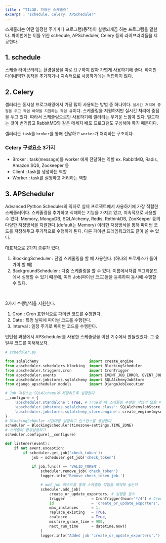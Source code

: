 ```yaml
---
title : "TIL38. 파이썬 스케줄러"
excerpt : "schedule, Celery, APScheduler"
---
```


스케줄러는 어떤 일정한 주기마다 프로그램(동작)이 실행되게끔 하는 프로그램을 말한다. 파이썬에는 이를 위한 schedule, APScheduler, Celery 등의 라이브러리들을 제공한다.

## 1. schedule
스케줄 라이브러리는 환경설정을 따로 요구하지 않아 가볍게 사용하기에 좋다. 하지만 다이내믹한 동작을 추가하거나 지속적으로 사용하기에는 적합하지 않다.

## 2. Celery
셀러리는 동시성 프로그래밍에서 가장 많이 사용되는 방법 중 하나이다. `실시간 처리에 중점을 두고 작업 예약을 지원하는 작업 큐`이다. 스케줄링을 지원하지만 실시간 처리에 중점을 두고 있다. 따라서 스케줄링으로만 사용하기에 셀러리는 무거운 느낌이 있다. 빌드하는 것이 번거롭고 RabbitMQ와 같은 메세지 배포 프로그램도 구성해야 하기 때문이다. 

셀러리는 `task`를 `broker`를 통해 전달하고 `worker`가 처리하는 구조이다.
### Celery 구성요소 3가지
- Broker : task(message)를 worker 에게 전달하는 역할 ex. RabbitMQ, Radis, Amazon SQS, Zookeeper 등
- Client : task를 생성하는 역할
- Worker : task를 실행하고 처리하는 역할

## 3. APScheduler
Advanced Python Scheduler의 약자로 실제 프로젝트에서 사용하기에 가장 적합한 스케줄러이다. 스케줄링을 추가하고 삭제하는 기능을 가지고 있고, 지속적으로 사용할 수 있다. Memory, MongoDB, SQLAlchemy, Redis, RethinkDB, ZooKeeper 등의 다양한 저장방식을 지원한다.(default는 Memory) 이러한 저장방식을 통해 파이썬 코드를 저장해두고 주기적으로 수행하게 된다. 다른 파이썬 프레임워크와도 같이 쓸 수 있다.
<br>

대표적으로 2가지 종류가 있다.
1. BlockingScheduler : 단일 스케줄링을 할 때 사용한다. (하나의 프로세스가 돌아가야 할 때)
2. BackgroundScheduler : 다중 스케줄링을 할 수 있다.
이름에서처럼 백그라운드에서 실행할 수 있기 때문에, 여러 Job(파이썬 코드)들을 등록하여 동시에 수행할 수 있다.
<br>

3가지 수행방식을 지원한다.
1. Cron : Cron 표현식으로 파이썬 코드를 수행한다.
2. Date : 특정 날짜에 파이썬 코드를 수행한다.
3. Interval : 일정 주기로 파이썬 코드를 수행한다.


인턴쉽 과정에서 APScheduler를 사용한 스케줄링을 이전 기수에서 만들었었다.
그 중 일부 코드를 이해해보자.
```python
# scheduler.py

from sqlalchemy                       import create_engine
from apscheduler.schedulers.blocking  import BlockingScheduler
from apscheduler.triggers.cron        import CronTrigger
from apscheduler.events               import EVENT_JOB_ERROR, EVENT_JOB_EXECUTED
from apscheduler.jobstores.sqlalchemy import SQLAlchemyJobStore
from django_apscheduler.models        import DjangoJobExecution

# Job 저장소는 SQLAlchemy에 저장하도록 설정한다
__configure = {
    'apscheduler.standalone': True, # True일 때 스케줄링 수행할 작업이 없을 때까지 start()가 메인 루프를 실행시킨다.
    'apscheduler.jobstores.sqlalchemy_store.class': SQLAlchemyJobStore,
    'apscheduler.jobstores.sqlalchemy_store.engine': create_engine(mysql_url, pool_pre_ping=True)
}
# BlockingSchduler 시간대를 설정하고 인스턴스를 생성한다
scheduler = BlockingScheduler(timezone=settings.TIME_ZONE)
# 스케줄러 환경설정하기
scheduler.configure(__configure)

def listener(event):
    if not event.exception:
        if scheduler.get_job('check_token'):
            job = scheduler.get_job('check_token')
       
            if job.func() == 'VALID_TOKEN':
                scheduler.remove_job('check_token')
                logger.info('Remove check_token job.')

                # add_job 메소드를 통해 스케줄링 작업을 예약해 놓는다
                scheduler.add_job(
                    create_or_update_exporters, # 실행할 함수
                    trigger            = CronTrigger(hour='*/4') # Cron방식, 4시간에 1번씩 스케줄링 실행
                    id                 = 'create_or_update_exporters',
                    max_instances      = 1,
                    replace_existing   = True,
                    coalesce           = True,
                    misfire_grace_time = 900,
                    next_run_time      = datetime.now()
                )
                logger.info("Added job 'create_or_update_exporters'.")
```
